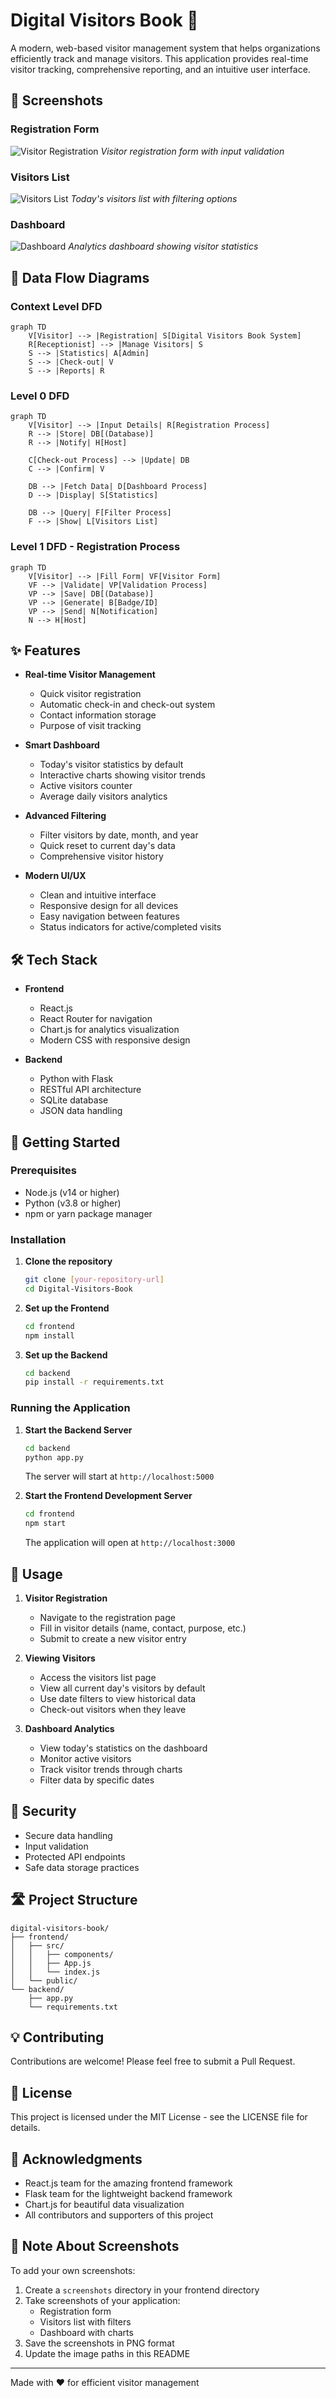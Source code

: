 # Digital Visitors Book 📝

A modern, web-based visitor management system that helps organizations efficiently track and manage visitors. This application provides real-time visitor tracking, comprehensive reporting, and an intuitive user interface.

## 📸 Screenshots

### Registration Form
![Visitor Registration](./screenshots/registration.png)
*Visitor registration form with input validation*

### Visitors List
![Visitors List](./screenshots/visitors-list.png)
*Today's visitors list with filtering options*

### Dashboard
![Dashboard](./screenshots/dashboard.png)
*Analytics dashboard showing visitor statistics*

## 🔄 Data Flow Diagrams

### Context Level DFD
```mermaid
graph TD
    V[Visitor] --> |Registration| S[Digital Visitors Book System]
    R[Receptionist] --> |Manage Visitors| S
    S --> |Statistics| A[Admin]
    S --> |Check-out| V
    S --> |Reports| R
```

### Level 0 DFD
```mermaid
graph TD
    V[Visitor] --> |Input Details| R[Registration Process]
    R --> |Store| DB[(Database)]
    R --> |Notify| H[Host]
    
    C[Check-out Process] --> |Update| DB
    C --> |Confirm| V
    
    DB --> |Fetch Data| D[Dashboard Process]
    D --> |Display| S[Statistics]
    
    DB --> |Query| F[Filter Process]
    F --> |Show| L[Visitors List]
```

### Level 1 DFD - Registration Process
```mermaid
graph TD
    V[Visitor] --> |Fill Form| VF[Visitor Form]
    VF --> |Validate| VP[Validation Process]
    VP --> |Save| DB[(Database)]
    VP --> |Generate| B[Badge/ID]
    VP --> |Send| N[Notification]
    N --> H[Host]
```

## ✨ Features

- **Real-time Visitor Management**
  - Quick visitor registration
  - Automatic check-in and check-out system
  - Contact information storage
  - Purpose of visit tracking

- **Smart Dashboard**
  - Today's visitor statistics by default
  - Interactive charts showing visitor trends
  - Active visitors counter
  - Average daily visitors analytics

- **Advanced Filtering**
  - Filter visitors by date, month, and year
  - Quick reset to current day's data
  - Comprehensive visitor history

- **Modern UI/UX**
  - Clean and intuitive interface
  - Responsive design for all devices
  - Easy navigation between features
  - Status indicators for active/completed visits

## 🛠️ Tech Stack

- **Frontend**
  - React.js
  - React Router for navigation
  - Chart.js for analytics visualization
  - Modern CSS with responsive design

- **Backend**
  - Python with Flask
  - RESTful API architecture
  - SQLite database
  - JSON data handling

## 🚀 Getting Started

### Prerequisites

- Node.js (v14 or higher)
- Python (v3.8 or higher)
- npm or yarn package manager

### Installation

1. **Clone the repository**
   ```bash
   git clone [your-repository-url]
   cd Digital-Visitors-Book
   ```

2. **Set up the Frontend**
   ```bash
   cd frontend
   npm install
   ```

3. **Set up the Backend**
   ```bash
   cd backend
   pip install -r requirements.txt
   ```

### Running the Application

1. **Start the Backend Server**
   ```bash
   cd backend
   python app.py
   ```
   The server will start at `http://localhost:5000`

2. **Start the Frontend Development Server**
   ```bash
   cd frontend
   npm start
   ```
   The application will open at `http://localhost:3000`

## 📱 Usage

1. **Visitor Registration**
   - Navigate to the registration page
   - Fill in visitor details (name, contact, purpose, etc.)
   - Submit to create a new visitor entry

2. **Viewing Visitors**
   - Access the visitors list page
   - View all current day's visitors by default
   - Use date filters to view historical data
   - Check-out visitors when they leave

3. **Dashboard Analytics**
   - View today's statistics on the dashboard
   - Monitor active visitors
   - Track visitor trends through charts
   - Filter data by specific dates

## 🔐 Security

- Secure data handling
- Input validation
- Protected API endpoints
- Safe data storage practices

## 🛣️ Project Structure

```
digital-visitors-book/
├── frontend/
│   ├── src/
│   │   ├── components/
│   │   ├── App.js
│   │   └── index.js
│   └── public/
└── backend/
    ├── app.py
    └── requirements.txt
```

## 💡 Contributing

Contributions are welcome! Please feel free to submit a Pull Request.

## 📜 License

This project is licensed under the MIT License - see the LICENSE file for details.

## 🙏 Acknowledgments

- React.js team for the amazing frontend framework
- Flask team for the lightweight backend framework
- Chart.js for beautiful data visualization
- All contributors and supporters of this project

## 📝 Note About Screenshots

To add your own screenshots:
1. Create a `screenshots` directory in your frontend directory
2. Take screenshots of your application:
   - Registration form
   - Visitors list with filters
   - Dashboard with charts
3. Save the screenshots in PNG format
4. Update the image paths in this README

---

Made with ❤️ for efficient visitor management
